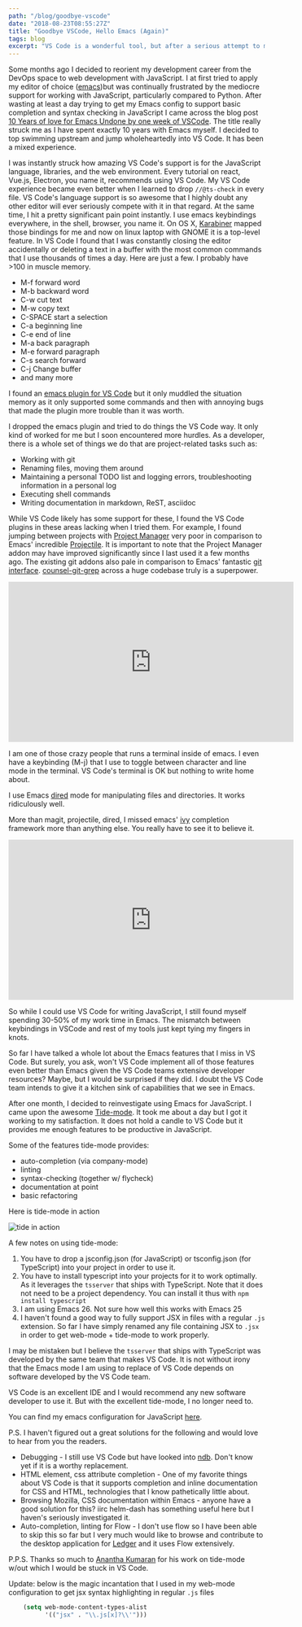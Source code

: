 ```yaml
---
path: "/blog/goodbye-vscode"
date: "2018-08-23T08:55:27Z"
title: "Goodbye VSCode, Hello Emacs (Again)"
tags: blog
excerpt: "VS Code is a wonderful tool, but after a serious attempt to make it my primary editor I found Emacs to be a better fit for me"
---
```



Some months ago I decided to reorient my development career from the DevOps space to web
development with JavaScript. I at first tried to apply my editor of choice
([emacs](https://www.gnu.org/software/emacs/))but was continually frustrated by
the mediocre support for working with JavaScript, particularly compared to
Python. After wasting at least a day trying to get my Emacs config to support basic completion and syntax checking in JavaScript I came across the blog post [10 Years
of love for Emacs Undone by one week of
VSCode](https://swizec.com/blog/vscode-better-editor-emacs/swizec/7921). The
title really struck me as I have spent exactly 10 years with Emacs myself. I decided
to top swimming upstream and jump wholeheartedly into VS Code. It has been a mixed experience.

I was instantly struck how amazing VS Code's support is for the JavaScript
language, libraries, and the web environment. Every tutorial on react, Vue.js, Electron, you name it, recommends using VS Code. My VS Code experience became even better when I
learned to drop `//@ts-check` in every file.  VS Code's language support is so
awesome that I highly doubt any other editor will ever seriously compete with it
in that regard. At the same time, I hit a pretty significant pain point
instantly. I use emacs keybindings everywhere, in the shell, browser, you name
it. On OS X, [Karabiner](https://pqrs.org/osx/karabiner/) mapped those bindings
for me and now on linux laptop with GNOME it is a top-level feature. In VS Code
I found that I was constantly closing the editor accidentally or deleting a
text in a buffer with the most common commands that I use thousands of times a
day. Here are just a few. I probably have >100 in muscle memory.

* M-f forward word
* M-b backward word
* C-w cut text
* M-w copy text
* C-SPACE start a selection
* C-a beginning line
* C-e end of line
* M-a back paragraph
* M-e forward paragraph
* C-s search forward
* C-j Change buffer
* and many more

I found an [emacs plugin for VS Code](https://github.com/SebastianZaha/vscode-emacs-friendly
) but it only muddled the situation memory as it only supported some
commands and then with annoying bugs that made the plugin more trouble than it was worth.

I dropped the emacs plugin and tried to do things the VS Code way. It only kind of worked for me but I soon encountered more hurdles. As a developer, there is a whole set of things we do that are project-related tasks such as:

* Working with git
* Renaming files, moving them around
* Maintaining a personal TODO list and logging errors, troubleshooting information in a personal log
* Executing shell commands
* Writing documentation in markdown, ReST, asciidoc

While VS Code likely has some support for these, I found the VS Code plugins in these areas lacking
when I tried them. For example, I found jumping between projects with [Project Manager](https://marketplace.visualstudio.com/items?itemName=alefragnani.project-manager) very poor in comparison to Emacs' incredible [Projectile](https://github.com/bbatsov/projectile). It is important to note that the Project Manager addon may have improved significantly since I last used it a few months ago. The existing git addons also pale in comparison to Emacs' fantastic [git interface](https://magit.vc/). [counsel-git-grep](https://github.com/abo-abo/swiper/blob/master/counsel.el#L1222) across a huge codebase truly is a superpower.

<iframe width="560" height="315" src="https://www.youtube.com/embed/AgRsYOJi6ao" frameborder="0" allowfullscreen></iframe>

I am one of those crazy people that runs a terminal inside of emacs. I even have a keybinding (M-j) that
I use to toggle between character and line mode in the terminal. VS Code's terminal is OK but nothing to write home about.

I use Emacs [dired](https://www.gnu.org/software/emacs/manual/html_node/emacs/Dired.html) mode for manipulating files and directories. It works ridiculously well.

More than magit, projectile, dired, I missed emacs' [ivy](https://oremacs.com/swiper/) completion framework more than anything else. You really have to see it to believe it.

<iframe width="560" height="315" src="https://www.youtube.com/embed/VvnJQpTFVDc" frameborder="0" allowfullscreen></iframe>

So while I could use VS Code for writing JavaScript, I still found myself spending 30-50% of my work time in Emacs. The mismatch between keybindings in VSCode and rest of my tools just kept tying my fingers in knots.

So far I have talked a whole lot about the Emacs features that I miss in VS Code. But surely, you ask, won't VS Code implement all of those features even better than Emacs given the VS Code teams extensive developer resources? Maybe, but I would be surprised if they did. I doubt the VS Code team intends to give it a kitchen sink of capabilities that we see in Emacs.

After one month, I decided to reinvestigate using Emacs for JavaScript. I came upon the awesome [Tide-mode](https://github.com/ananthakumaran/tide). It took me about a day but I got it working to my satisfaction. It does not hold a candle to VS Code but it provides me enough features to be productive in JavaScript.

Some of the features tide-mode provides:

* auto-completion (via company-mode)
* linting
* syntax-checking (together w/ flycheck)
* documentation at point
* basic refactoring

Here is tide-mode in action

![tide in action](https://i.imgur.com/jEwgPsd.gif)

A few notes on using tide-mode:

1. You have to drop a jsconfig.json (for JavaScript) or tsconfig.json (for TypeScript) into your project in order to use it.
2. You have to install typescript into your projects for it to work optimally. As it leverages the `tsserver` that ships with TypeScript. Note that it does not need to be a project dependency. You can install it thus with `npm install typescript`
3. I am using Emacs 26. Not sure how well this works with Emacs 25
4. I haven't found a good way to fully support JSX in files with a regular `.js` extension. So far I have simply renamed any file containing JSX to `.jsx` in order to get web-mode + tide-mode to work properly.

I may be mistaken but I believe the `tsserver` that ships with TypeScript was developed by the same team that makes VS Code. It is not without irony that the Emacs mode I am using to replace of VS Code depends on software developed by the VS Code team.

VS Code is an excellent IDE and I would recommend any new software developer to use it. But with the excellent tide-mode, I no longer need to.

You can find my emacs configuration for JavaScript [here](https://github.com/bryanwb/dotfiles/blob/master/emacs.d/init.el#L845-L909).

P.S. I haven't figured out a great solutions for the following and would love to hear from you the readers.

* Debugging - I still use VS Code but have looked into [ndb](https://github.com/GoogleChromeLabs/ndb). Don't know yet if it is a worthy replacement.
* HTML element, css attribute completion - One of my favorite things about VS Code is that it supports completion and inline documentation for CSS and HTML, technologies that I know pathetically little about.
* Browsing Mozilla, CSS documentation within Emacs - anyone have a good solution for this? iirc helm-dash has something useful here but I haven's seriously investigated it.
* Auto-completion, linting for Flow - I don't use flow so I have been able to skip this so far but I very much would like to browse and contribute to the desktop application for [Ledger](https://ledger.fr) and it uses Flow extensively.

P.P.S. Thanks so much to [Anantha Kumaran](https://ananthakumaran.in/) for his work on tide-mode w/out which I would be stuck in VS Code.

Update: below is the magic incantation that I used in my web-mode configuration to get jsx syntax highlighting in regular `.js` files

```lisp
    (setq web-mode-content-types-alist
          '(("jsx" . "\\.js[x]?\\'")))
```
